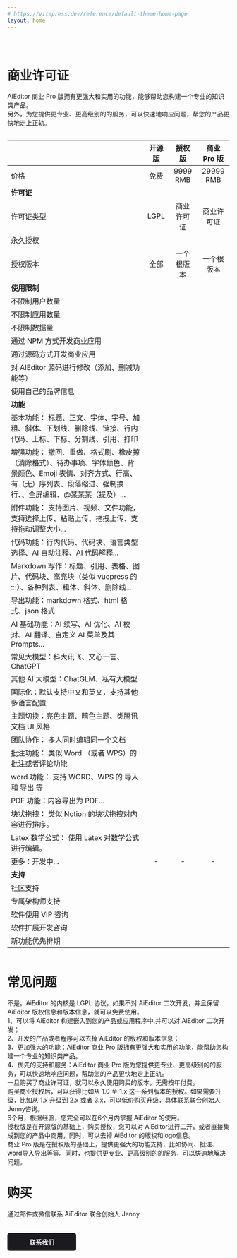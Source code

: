 ```yaml
---
# https://vitepress.dev/reference/default-theme-home-page
layout: home
---
```






<div class="feature" style="margin-top: 80px">

# 商业许可证

AiEditor 商业 Pro 版拥有更强大和实用的功能，能够帮助您构建一个专业的知识类产品。<br />
另外，为您提供更专业、更高级别的的服务，可以快速地响应问题，帮您的产品更快地走上正轨。
</div>


<div style="display: flex;justify-content: center">
<div class="versions">



|                                                                                               |    开源版    |    授权版    |    商业 Pro 版    |
|-----------------------------------------------------------------------------------------------|:---------:|:---------:|:---------:|
| 价格                                                                                            |    免费     | 9999 RMB  | 29999 RMB |
| **许可证**                                                                                       |
| 许可证类型                                                                                         |   LGPL    |   商业许可证   |   商业许可证   |
| 永久授权                                                                                          | <Check /> | <Check /> | <Check /> |
| 授权版本                                                                                          |    全部     |   一个根版本   |   一个根版本   |
| **使用限制**                                                                                      |
| 不限制用户数量                                                                                       |     <Check />     | <Check /> | <Check /> |
| 不限制应用数量                                                                                       |     <Check />     | <Check /> | <Check /> |
| 不限制数据量                                                                                        |     <Check />     | <Check /> | <Check /> |
| 通过 NPM 方式开发商业应用                                                                               |  <Check /> | <Check /> | <Check /> |
| 通过源码方式开发商业应用                                                                                  | <Close /> | <Check /> | <Check /> |
| 对 AIEditor 源码进行修改（添加、删减功能等）                                                                   | <Close /> | <Check /> | <Check /> |
| 使用自己的品牌信息                                                                                     | <Close /> | <Check /> | <Check /> |
| **功能**                                                                                        |
| 基本功能：	标题、正文、字体、字号、加粗、斜体、下划线、删除线、链接、行内代码、上标、下标、分割线、引用、打印                                       | <Check /> | <Check /> | <Check /> |
| 增强功能：	撤回、重做、格式刷、橡皮擦（清除格式）、待办事项、字体颜色、背景颜色、Emoji 表情、对齐方式、行高、有（无）序列表、段落缩进、强制换行、、全屏编辑、@某某某（提及）... | <Check /> | <Check /> | <Check /> |
| 附件功能：		支持图片、视频、文件功能，支持选择上传、粘贴上传、拖拽上传、支持拖动调整大小...                                              | <Check /> | <Check /> | <Check /> |
| 代码功能：行内代码、代码块、语言类型选择、AI 自动注释、AI 代码解释...                                                       | <Check /> | <Check /> | <Check /> |
| Markdown 写作：标题、引用、表格、图片、代码块、高亮块（类似 vuepress 的 :::）、各种列表、粗体、斜体、删除线...                          | <Check /> | <Check /> | <Check /> |
| 	导出功能：markdown 格式、html 格式、json 格式                                                             | <Check /> | <Check /> | <Check /> |
| AI 基础功能：AI 续写、AI 优化、AI 校对、AI 翻译、自定义 AI 菜单及其 Prompts...                                        | <Check /> | <Check /> | <Check /> |
| 常见大模型：科大讯飞、文心一言、ChatGPT                                                                       | <Check /> | <Check /> | <Check /> |
| 其他 AI 大模型：ChatGLM、私有大模型                                                                       | <Close />  | <Close /> | <Check /> |
| 国际化：默认支持中文和英文，支持其他多语言配置                                                                       | <Check /> | <Check /> | <Check /> |
| 主题切换：亮色主题、暗色主题、类腾讯文档 UI 风格                                                                    | <Check /> | <Check /> | <Check /> |
| 团队协作：	多人同时编辑同一个文档                                                                             | <Close />  | <Close /> | <Check /> |
| 批注功能：	类似 Word （或者 WPS）的批注或者评论功能                                                               | <Close /> | <Close /> | <Check /> |
| word 功能：	支持 WORD、WPS 的 导入 和 导出 等                                                              |<Close />  | <Close /> | <Check /> |
| PDF 功能：内容导出为 PDF...                                                                           | <Close />  | <Close /> | <Check /> |
| 块状拖拽： 类似 Notion 的块状拖拽对内容进行排序。                                                                 |<Close />  | <Close /> | <Check /> |
| Latex 数学公式： 使用 Latex 对数学公式进行编辑。                                                               |<Close />  | <Close /> | <Check /> |
| 更多：开发中...                                                                                     | - |     -     |     -     |
| **支持**                                                                                        |
| 社区支持                                                                                          |    <Check />     | <Check /> | <Check /> |
| 专属架构师支持                                                                                       |    <Close />    | <Check /> | <Check /> |
| 软件使用 VIP 咨询                                                                                   |    <Close />     | <Check /> | <Check /> |
| 软件扩展开发咨询                                                                                      |    <Close />     | <Check /> | <Check /> |
| 新功能优先排期                                                                                       |    <Close />     | <Check /> | <Check /> |


</div>
</div>




<div class="feature">

# 常见问题

</div>


<div style="display: flex;justify-content: center">
<div class="versions-qa">

<div class="versions-qa-list">
<Question title="用在商业环境，必须要购买商业许可证吗？">
不是。AiEditor 的内核是 LGPL 协议，如果不对 AiEditor 二次开发，并且保留 AiEditor 版权信息和版本信息，就可以免费使用。
</Question>
</div>

<div class="versions-qa-list">
<Question title="购买商业许可证的好处?" >
1、可以将 AiEditor 构建嵌入到您的产品或应用程序中,并可以对 AiEditor 二次开发；<br />
2、开发的产品或者程序可以去掉 AiEditor 的版权和版本信息；<br />
3、更加强大的功能：AiEditor 商业 Pro 版拥有更强大和实用的功能，能帮助您构建一个专业的知识类产品。<br />
4、优先的支持和服务：AiEditor 商业 Pro 版为您提供更专业、更高级别的的服务，可以快速地响应问题，帮助您的产品更快地走上正轨。
</Question>

</div>

</div>

</div>

<div style="display: flex;justify-content: center">
<div class="versions-qa">

<div class="versions-qa-list">
<Question title="什么是“永久授权”？">
一旦购买了商业许可证，就可以永久使用购买的版本，无需按年付费。

</Question>
</div>

<div class="versions-qa-list">
<Question title="什么是“根版本”？">
购买商业授权后，可以获得比如从 1.0 至 1.x 这一系列版本的授权。如果需要升级，比如从 1.x 升级到 2.x 或者 3.x，可以低价购买升级，具体联系联合创始人 Jenny咨询。
</Question>
</div>

</div>

</div>

<div style="display: flex;justify-content: center">
<div class="versions-qa">

<div class="versions-qa-list">
<Question title="技术支持有效期是多久?" >
6个月，根据经验，您完全可以在6个月内掌握 AiEditor 的使用。 
</Question>
</div>
<div class="versions-qa-list">
<Question title="授权版和商业 Pro 版的区别?" >
授权版是在开源版的基础上，购买授权，您可以对 AiEditor进行二开，或者直接集成到您的产品中商用，同时，可以去掉 AiEditor 的版权和logo信息。<br/>
商业 Pro 版是在授权版的基础上，提供更强大的功能支持，比如协同、批注、word导入导出等等。同时，也提供更专业、更高级别的的服务，可以快速地解决问题。
</Question>
</div>


</div>

</div>


<div class="feature">

# 购买

通过邮件或微信联系 AiEditor 联合创始人 Jenny
<p><a href="/zh/contact-us.html"  style="background: #1b1b1f;color: #fff;padding: 10px 50px;border-radius: 5px;font-weight: bold;font-size: 14px;margin: 20px 0 40px 0;text-decoration:none;display:inline-block;">
联系我们
</a></p>


</div>



